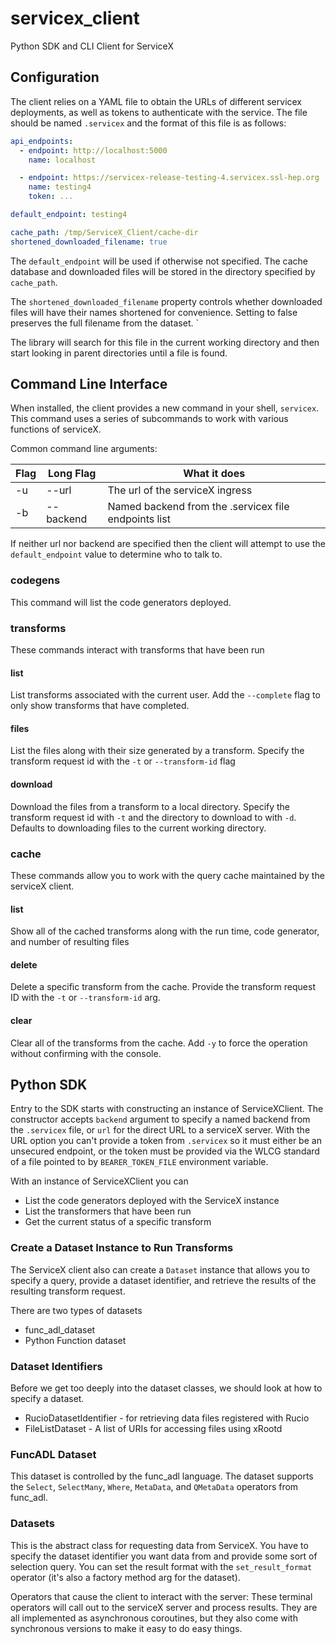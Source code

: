 # servicex_client
Python SDK and CLI Client for ServiceX

## Configuration
The client relies on a YAML file to obtain the URLs of different servicex
deployments, as well as tokens to authenticate with the service. The file 
should be named `.servicex` and the format of this file is as follows:
```yaml
api_endpoints:
  - endpoint: http://localhost:5000
    name: localhost

  - endpoint: https://servicex-release-testing-4.servicex.ssl-hep.org
    name: testing4
    token: ...

default_endpoint: testing4

cache_path: /tmp/ServiceX_Client/cache-dir
shortened_downloaded_filename: true

```
The `default_endpoint` will be used if otherwise not specified. The cache 
database and downloaded files will be stored in the directory specified by 
`cache_path`.

The `shortened_downloaded_filename` property controls whether downloaded files
will have their names shortened for convenience. Setting to false preserves
the full filename from the dataset.
`

The library will search for this file in the current working directory and then
start looking in parent directories until a file is found.

## Command Line Interface
When installed, the client provides a new command in your shell, `servicex`.
This command uses a series of subcommands to work with various functions of
serviceX.

Common command line arguments:

| Flag | Long Flag | What it does                                         |
|------|-----------|------------------------------------------------------|
| -u   | --url     | The url of the serviceX ingress                      |
| -b   | --backend | Named backend from the .servicex file endpoints list |

If neither url nor backend are specified then the client will attempt to use the
`default_endpoint` value to determine who to talk to.

### codegens 
This command will list the code generators deployed.

### transforms
These commands interact with transforms that have been run

#### list
List transforms associated with the current user. Add the `--complete` flag to
only show transforms that have completed.

#### files
List the files along with their size generated by a transform. Specify the 
transform request id with the `-t` or `--transform-id` flag

#### download
Download the files from a transform to a local directory. Specify the transform
request id with `-t` and the directory to download to with `-d`. Defaults to
downloading files to the current working directory.

### cache
These commands allow you to work with the query cache maintained by the serviceX
client.

#### list
Show all of the cached transforms along with the run time, code generator, and 
number of resulting files

#### delete
Delete a specific transform from the cache. Provide the transform request ID 
with the `-t` or `--transform-id` arg.

#### clear
Clear all of the transforms from the cache. Add `-y` to force the operation 
without confirming with the console.

## Python SDK
Entry to the SDK starts with constructing an instance of ServiceXClient.  The 
constructor accepts `backend` argument to specify a named backend from the
`.servicex` file, or `url` for the direct URL to a serviceX server. With the 
URL option you can't provide a token from `.servicex` so it must either be an
unsecured endpoint, or the token must be provided via the WLCG standard of a 
file pointed to by `BEARER_TOKEN_FILE` environment variable.

With an instance of ServiceXClient you can 
- List the code generators deployed with the ServiceX instance
- List the transformers that have been run
- Get the current status of a specific transform

### Create a Dataset Instance to Run Transforms
The ServiceX client also can create a `Dataset` instance that 
allows you to specify a query, provide a dataset identifier,
and retrieve the results of the resulting transform request.

There are two types of datasets
- func_adl_dataset
- Python Function dataset

### Dataset Identifiers
Before we get too deeply into the dataset classes, we should look
at how to specify a dataset.
- RucioDatasetIdentifier - for retrieving data files registered with Rucio
- FileListDataset - A list of URIs for accessing files using xRootd

### FuncADL Dataset
This dataset is controlled by the func_adl language. The dataset
supports the `Select`, `SelectMany`, `Where`, `MetaData`, and `QMetaData` 
operators from func_adl.


### Datasets
This is the abstract class for requesting data from ServiceX. You have to 
specify the dataset identifier you want data from and provide some sort of 
selection query. You can set the result format with the `set_result_format` 
operator (it's also a factory method arg for the dataset).

Operators that cause the client to interact with the server: These terminal 
operators will call out to the serviceX server and process results. They
are all implemented as asynchronous coroutines, but they also come with 
synchronous versions to make it easy to do easy things.


#### 

